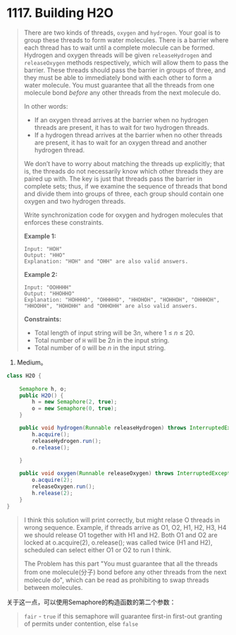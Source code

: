 # 1117. Building H2O

> There are two kinds of threads, `oxygen` and `hydrogen`. Your goal is to group these threads to form water molecules. There is a barrier where each thread has to wait until a complete molecule can be formed. Hydrogen and oxygen threads will be given `releaseHydrogen` and `releaseOxygen` methods respectively, which will allow them to pass the barrier. These threads should pass the barrier in groups of three, and they must be able to immediately bond with each other to form a water molecule. You must guarantee that all the threads from one molecule bond *before* any other threads from the next molecule do.
>
> In other words:
>
> - If an oxygen thread arrives at the barrier when no hydrogen threads are present, it has to wait for two hydrogen threads.
> - If a hydrogen thread arrives at the barrier when no other threads are present, it has to wait for an oxygen thread and another hydrogen thread.
>
> We don’t have to worry about matching the threads up explicitly; that is, the threads do not necessarily know which other threads they are paired up with. The key is just that threads pass the barrier in complete sets; thus, if we examine the sequence of threads that bond and divide them into groups of three, each group should contain one oxygen and two hydrogen threads.
>
> Write synchronization code for oxygen and hydrogen molecules that enforces these constraints.
>
> **Example 1:**
>
> ```
> Input: "HOH"
> Output: "HHO"
> Explanation: "HOH" and "OHH" are also valid answers.
> ```
>
> **Example 2:**
>
> ```
> Input: "OOHHHH"
> Output: "HHOHHO"
> Explanation: "HOHHHO", "OHHHHO", "HHOHOH", "HOHHOH", "OHHHOH", "HHOOHH", "HOHOHH" and "OHHOHH" are also valid answers.
> ```
>
> **Constraints:**
>
> - Total length of input string will be 3*n*, where 1 ≤ *n* ≤ 20.
> - Total number of `H` will be 2*n* in the input string.
> - Total number of `O` will be *n* in the input string.

1. Medium。

```java
class H2O {
    
    Semaphore h, o;
    public H2O() {
        h = new Semaphore(2, true);
        o = new Semaphore(0, true);
    }

    public void hydrogen(Runnable releaseHydrogen) throws InterruptedException {
		h.acquire();
        releaseHydrogen.run();
        o.release();
        
    }

    public void oxygen(Runnable releaseOxygen) throws InterruptedException {
        o.acquire(2);
		releaseOxygen.run();
        h.release(2);
    }
}
```

> I think this solution will print correctly, but might relase O threads in wrong sequence. Example, if threads arrive as O1, O2, H1, H2, H3, H4 we should release O1 together with H1 and H2. Both O1 and O2 are locked at o.acquire(2), o.release(); was called twice (H1 and H2), scheduled can select either O1 or O2 to run I think.
>
> The Problem has this part "You must guarantee that all the threads from one molecule(分子) bond before any other threads from the next molecule do", which can be read as prohibiting to swap threads between molecules.

关于这一点，可以使用Semaphore的构造函数的第二个参数：

> `fair` - `true` if this semaphore will guarantee first-in first-out granting of permits under contention, else `false`